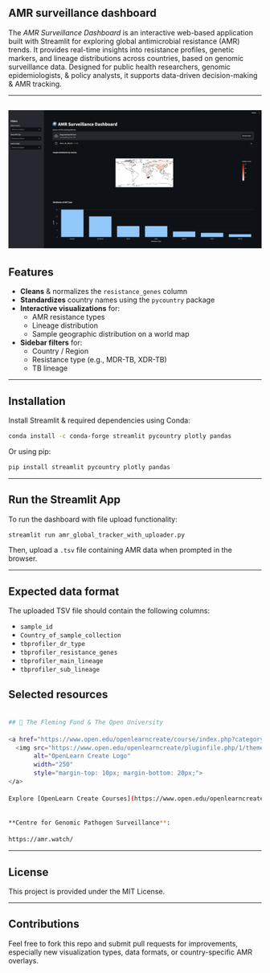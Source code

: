## AMR surveillance dashboard

The *AMR Surveillance Dashboard* is an interactive web-based application built with Streamlit for exploring global antimicrobial resistance (AMR) trends. It provides real-time insights into resistance profiles, genetic markers, and lineage distributions across countries, based on genomic surveillance data. Designed for public health researchers, genomic epidemiologists, & policy analysts, it supports data-driven decision-making & AMR tracking.

---
![Results](data/Global_AMR_Tracker_Dashbaord.png)
---

## Features

- **Cleans** & normalizes the `resistance_genes` column
- **Standardizes** country names using the `pycountry` package
- **Interactive visualizations** for:
  - AMR resistance types
  - Lineage distribution
  - Sample geographic distribution on a world map
- **Sidebar filters** for:
  - Country / Region
  - Resistance type (e.g., MDR-TB, XDR-TB)
  - TB lineage

---

## Installation

Install Streamlit & required dependencies using Conda:

```bash
conda install -c conda-forge streamlit pycountry plotly pandas
```

Or using pip:

```bash
pip install streamlit pycountry plotly pandas
```

---

## Run the Streamlit App

To run the dashboard with file upload functionality:

```bash
streamlit run amr_global_tracker_with_uploader.py

```

Then, upload a `.tsv` file containing AMR data when prompted in the browser.

---

## Expected data format

The uploaded TSV file should contain the following columns:

- `sample_id`
- `Country_of_sample_collection`
- `tbprofiler_dr_type`
- `tbprofiler_resistance_genes`
- `tbprofiler_main_lineage`
- `tbprofiler_sub_lineage`

## Selected resources

```bash

## 🧬 The Fleming Fund & The Open University

<a href="https://www.open.edu/openlearncreate/course/index.php?categoryid=1985" target="_blank">
  <img src="https://www.open.edu/openlearncreate/pluginfile.php/1/theme_adaptable/logo/1718740339/ouoc-logo-800.png" 
       alt="OpenLearn Create Logo" 
       width="250" 
       style="margin-top: 10px; margin-bottom: 20px;">
</a>

Explore [OpenLearn Create Courses](https://www.open.edu/openlearncreate/course/index.php?categoryid=1985) developed in collaboration with the **Fleming Fund** and **The Open University**, focusing on antimicrobial resistance and laboratory capacity strengthening.
```

```bash

**Centre for Genomic Pathogen Surveillance**:

https://amr.watch/


```

---

## License

This project is provided under the MIT License.

---

## Contributions

Feel free to fork this repo and submit pull requests for improvements, especially new visualization types, data formats, or country-specific AMR overlays.
